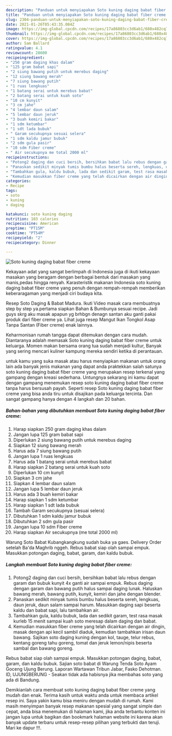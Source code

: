 ```yaml
---
description: "Panduan untuk menyiapakan Soto kuning daging babat fiber creme Luar biasa"
title: "Panduan untuk menyiapakan Soto kuning daging babat fiber creme Luar biasa"
slug: 2304-panduan-untuk-menyiapakan-soto-kuning-daging-babat-fiber-creme-luar-biasa
date: 2021-01-26T05:43:35.084Z
image: https://img-global.cpcdn.com/recipes/17a86803cc3d6ab1/680x482cq70/soto-kuning-daging-babat-fiber-creme-foto-resep-utama.jpg
thumbnail: https://img-global.cpcdn.com/recipes/17a86803cc3d6ab1/680x482cq70/soto-kuning-daging-babat-fiber-creme-foto-resep-utama.jpg
cover: https://img-global.cpcdn.com/recipes/17a86803cc3d6ab1/680x482cq70/soto-kuning-daging-babat-fiber-creme-foto-resep-utama.jpg
author: Sam Ballard
ratingvalue: 4.1
reviewcount: 28600
recipeingredient:
- "250 gram daging khas dalam"
- "125 gram babat sapi"
- "2 siung bawang putih untuk merebus daging"
- "12 siung bawang merah"
- "7 siung bawang putih"
- "1 ruas lengkuas"
- "1 batang serai untuk merebus babat"
- "2 batang serai untuk kuah soto"
- "10 cm kunyit"
- "3 cm jahe"
- "4 lembar daun salam"
- "5 lembar daun jeruk"
- "3 buah kemiri bakar"
- "1 sdm ketumbar"
- "1 sdt lada bubuk"
- " Garam secukupnya sesuai selera"
- "1 sdm kaldu jamur bubuk"
- "2 sdm gula pasir"
- "10 sdm Fiber creme"
- " Air secukupnya me total 2000 ml"
recipeinstructions:
- "Potong2 daging dan cuci bersih, bersihkan babat lalu rebus dengan garam dan bubuk kunyit 4x ganti air sampai empuk. Rebus daging dengan garam dan bawang putih halus sampai daging lunak. Haluskan bawang merah, bawang putih, kunyit, kemiri dan jahe dengan blender."
- "Panaskan sedikit minyak tumis bumbu halus beserta sereh, lengkuas, daun jeruk, daun salam sampai harum. Masukkan daging sapi beserta kaldu dan babat sapi, lalu tambahkan air."
- "Tambahkan gula, kaldu bubuk, lada dan sedikit garam, test rasa masak kurleb 15 menit sampai kuah soto meresap dalam daging dan babat."
- "Kemudian masukkan fiber creme yang telah dicairkan dengan air dingin, masak dengan api kecil sambil diaduk, kemudian tambahkan irisan daun bawang. Sajikan soto daging kuning dengan kol, tauge, telur rebus, kentang goreng tahu goreng, tomat dan jeruk lemon/nipis beserta sambal dan bawang goreng."
categories:
- Recipe
tags:
- soto
- kuning
- daging

katakunci: soto kuning daging 
nutrition: 103 calories
recipecuisine: American
preptime: "PT15M"
cooktime: "PT54M"
recipeyield: "2"
recipecategory: Dinner

---
```



![Soto kuning daging babat fiber creme](https://img-global.cpcdn.com/recipes/17a86803cc3d6ab1/680x482cq70/soto-kuning-daging-babat-fiber-creme-foto-resep-utama.jpg)

Kekayaan adat yang sangat berlimpah di Indonesia juga di ikuti kekayaan masakan yang beragam dengan berbagai bentuk dari masakan yang manis,pedas hingga renyah. Karasteristik makanan Indonesia soto kuning daging babat fiber creme yang penuh dengan rempah-rempah memberikan keberaragaman yang menjadi ciri budaya kita.


Resep Soto Daging &amp; Babat Madura. Ikuti Video masak cara membuatnya step by step ya.pertama siapkan Bahan &amp; Bumbunya sesuai recipe. Jadi guys skrg aku masak apapun yg brhbgn denagn santan aku ganti pakai produk dari fiber creme ya. Lihat juga resep Mangut Ikan Tongkol Asap Tanpa Santan (Fiber creme) enak lainnya.

Keharmonisan rumah tangga dapat ditemukan dengan cara mudah. Diantaranya adalah memasak Soto kuning daging babat fiber creme untuk keluarga. Momen makan bersama orang tua sudah menjadi kultur, Banyak yang sering mencari kuliner kampung mereka sendiri ketika di perantauan.

untuk kamu yang suka masak atau harus menyiapkan makanan untuk orang lain ada banyak jenis makanan yang dapat anda praktekkan salah satunya soto kuning daging babat fiber creme yang merupakan resep terkenal yang gampang dengan kreasi sederhana. Untungnya sekarang ini kamu dapat dengan gampang menemukan resep soto kuning daging babat fiber creme tanpa harus bersusah payah.
Seperti resep Soto kuning daging babat fiber creme yang bisa anda tiru untuk disajikan pada keluarga tercinta. Dan sangat gampang hanya dengan 4 langkah dan 20 bahan.


<!--inarticleads1-->

##### Bahan-bahan yang dibutuhkan membuat Soto kuning daging babat fiber creme:

1. Harap siapkan 250 gram daging khas dalam
1. Jangan lupa 125 gram babat sapi
1. Diperlukan 2 siung bawang putih untuk merebus daging
1. Siapkan 12 siung bawang merah
1. Harus ada 7 siung bawang putih
1. Jangan lupa 1 ruas lengkuas
1. Harus ada 1 batang serai untuk merebus babat
1. Harap siapkan 2 batang serai untuk kuah soto
1. Diperlukan 10 cm kunyit
1. Siapkan 3 cm jahe
1. Siapkan 4 lembar daun salam
1. Jangan lupa 5 lembar daun jeruk
1. Harus ada 3 buah kemiri bakar
1. Harap siapkan 1 sdm ketumbar
1. Harap siapkan 1 sdt lada bubuk
1. Tambah  Garam secukupnya (sesuai selera)
1. Dibutuhkan 1 sdm kaldu jamur bubuk
1. Dibutuhkan 2 sdm gula pasir
1. Jangan lupa 10 sdm Fiber creme
1. Harap siapkan  Air secukupnya (me total 2000 ml)


Warung Soto Babat Kubangkangkung sudah buka ya gaes. Delivery Order setelah Ba&#39;da Maghrib nggeh. Rebus babat siap olah sampai empuk. Masukkan potongan daging, babat, garam, dan kaldu bubuk. 

<!--inarticleads2-->

##### Langkah membuat  Soto kuning daging babat fiber creme:

1. Potong2 daging dan cuci bersih, bersihkan babat lalu rebus dengan garam dan bubuk kunyit 4x ganti air sampai empuk. Rebus daging dengan garam dan bawang putih halus sampai daging lunak. Haluskan bawang merah, bawang putih, kunyit, kemiri dan jahe dengan blender.
1. Panaskan sedikit minyak tumis bumbu halus beserta sereh, lengkuas, daun jeruk, daun salam sampai harum. Masukkan daging sapi beserta kaldu dan babat sapi, lalu tambahkan air.
1. Tambahkan gula, kaldu bubuk, lada dan sedikit garam, test rasa masak kurleb 15 menit sampai kuah soto meresap dalam daging dan babat.
1. Kemudian masukkan fiber creme yang telah dicairkan dengan air dingin, masak dengan api kecil sambil diaduk, kemudian tambahkan irisan daun bawang. Sajikan soto daging kuning dengan kol, tauge, telur rebus, kentang goreng tahu goreng, tomat dan jeruk lemon/nipis beserta sambal dan bawang goreng.


Rebus babat siap olah sampai empuk. Masukkan potongan daging, babat, garam, dan kaldu bubuk. Sajian soto babat di Warung Tenda Soto Ayam Goceng Ujung Berung. Laporan Wartawan Tribun Jabar, Fasko Dehotman. ID, UJUNGBERUNG - Seakan tidak ada habisnya jika membahas soto yang ada di Bandung. 

Demikianlah cara membuat soto kuning daging babat fiber creme yang mudah dan enak. Terima kasih untuk waktu anda untuk membaca artikel resep ini. Saya yakin kamu bisa meniru dengan mudah di rumah. Kami masih menyimpan banyak resep makanan spesial yang sangat simple dan cepat, anda bisa menemukan di halaman kami, jika anda terbantu konten ini jangan lupa untuk bagikan dan bookmark halaman website ini karena akan banyak update terbaru untuk resep-resep pilihan yang terbukti dan teruji. Mari ke dapur !!!. 
